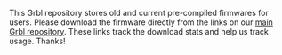 This Grbl repository stores old and current pre-compiled firmwares for users. Please download the firmware directly from the links on our [main Grbl repository](http://github.com/grbl/grbl/). These links track the download stats and help us track usage. Thanks!